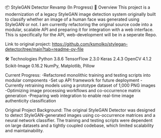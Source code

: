 📦 StyleGAN Detector Revamp (In Progress)
📖 Overview
This project is a modernization of a legacy StyleGAN image detection system originally built to classify whether an image of a human face was generated using StyleGAN or not. I am currently refactoring the original source code into a modular, scalable API and preparing it for integration with a web interface. This is specifically for the API, web-development will be in a seperate Repo.

Link to original project: https://github.com/ksmolko/stylegan-detector/tree/main?tab=readme-ov-file


🛠️ Technologies
Python 3.8.6
TensorFlow 2.3.0
Keras 2.4.3
OpenCV 4.1.2
Scikit-Image 0.16.2
NumPy, Matplotlib, Pillow

Current Progress:
 -Refactored monolithic training and testing scripts into modular components
 -Set up API framework for future deployment
 -Currently retraining models using a prototype dataset of 1,000 PNG images
 -Optimizing image processing workflows and co-occurrence matrix generation
 -Preparing web integration to enable real-time image authenticity classification
 

Original Project Background:
The original StyleGAN Detector was designed to detect StyleGAN-generated images using co-occurrence matrices and a neural network classifier. The training and testing scripts were dependent on large datasets and a tightly coupled codebase, which limited scalability and maintainability.

